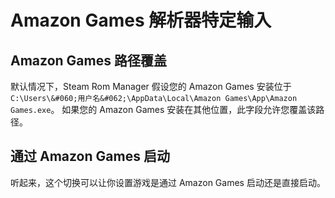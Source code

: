 # Amazon Games 解析器特定输入

## Amazon Games 路径覆盖
默认情况下，Steam Rom Manager 假设您的 Amazon Games 安装位于 `C:\Users\&#060;用户名&#062;\AppData\Local\Amazon Games\App\Amazon Games.exe`。 如果您的 Amazon Games 安装在其他位置，此字段允许您覆盖该路径。

## 通过 Amazon Games 启动

听起来，这个切换可以让你设置游戏是通过 Amazon Games 启动还是直接启动。
